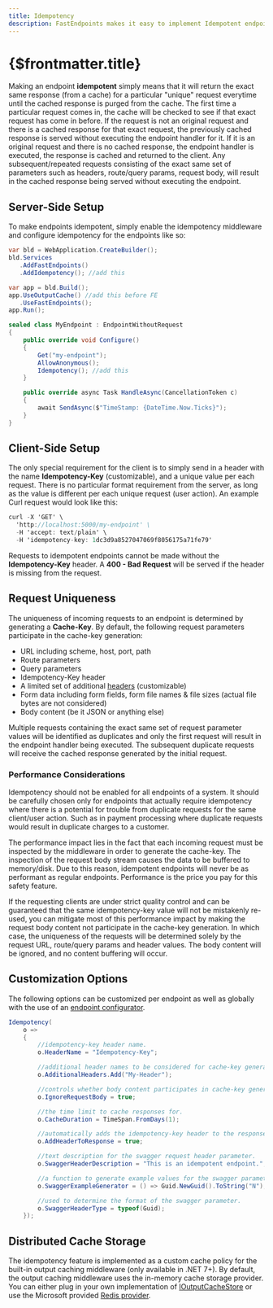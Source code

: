 ```yaml
---
title: Idempotency
description: FastEndpoints makes it easy to implement Idempotent endpoints.
---
```


# {$frontmatter.title}

Making an endpoint **idempotent** simply means that it will return the exact same response (from a cache) for a particular "unique" request everytime until the cached response is purged from the cache. The first time a particular request comes in, the cache will be checked to see if that exact request has come in before. If the request is not an original request and there is a cached response for that exact request, the previously cached response is served without executing the endpoint handler for it. If it is an original request and there is no cached response, the endpoint handler is executed, the response is cached and returned to the client. Any subsequent/repeated requests consisting of the exact same set of parameters such as headers, route/query params, request body, will result in the cached response being served without executing the endpoint.

## Server-Side Setup

To make endpoints idempotent, simply enable the idempotency middleware and configure idempotency for the endpoints like so:

```cs | title=Program.cs
var bld = WebApplication.CreateBuilder();
bld.Services
   .AddFastEndpoints()
   .AddIdempotency(); //add this

var app = bld.Build();
app.UseOutputCache() //add this before FE
   .UseFastEndpoints();
app.Run();
```

```cs | title=Endpoint.cs
sealed class MyEndpoint : EndpointWithoutRequest
{
    public override void Configure()
    {
        Get("my-endpoint");
        AllowAnonymous();
        Idempotency(); //add this
    }

    public override async Task HandleAsync(CancellationToken c)
    {
        await SendAsync($"TimeStamp: {DateTime.Now.Ticks}");
    }
}
```

## Client-Side Setup

The only special requirement for the client is to simply send in a header with the name **Idempotency-Key** (customizable), and a unique value per each request. There is no particular format requirement from the server, as long as the value is different per each unique request (user action). An example Curl request would look like this:

```cs
curl -X 'GET' \
  'http://localhost:5000/my-endpoint' \
  -H 'accept: text/plain' \
  -H 'idempotency-key: 1dc3d9a8527047069f8056175a71fe79'
```

Requests to idempotent endpoints cannot be made without the **Idempotency-Key** header. A **400 - Bad Request** will be served if the header is missing from the request.

## Request Uniqueness

The uniqueness of incoming requests to an endpoint is determined by generating a **Cache-Key**. By default, the following request parameters participate in the cache-key generation:

- URL including scheme, host, port, path
- Route parameters
- Query parameters
- Idempotency-Key header
- A limited set of additional [headers](https://github.com/FastEndpoints/FastEndpoints/blob/c65f5af1f65e99d8f3a63eedfda25e6e7a3f4d76/Src/Library/Endpoint/Idempotency/IdempotencyOptions.cs#L20-L33) (customizable)
- Form data including form fields, form file names & file sizes (actual file bytes are not considered)
- Body content (be it JSON or anything else)

Multiple requests containing the exact same set of request parameter values will be identified as duplicates and only the first request will result in the endpoint handler being executed. The subsequent duplicate requests will receive the cached response generated by the initial request.

### Performance Considerations

Idempotency should not be enabled for all endpoints of a system. It should be carefully chosen only for endpoints that actually require idempotency where there is a potential for trouble from duplicate requests for the same client/user action. Such as in payment processing where duplicate requests would result in duplicate charges to a customer.

The performance impact lies in the fact that each incoming request must be inspected by the middleware in order to generate the cache-key. The inspection of the request body stream causes the data to be buffered to memory/disk. Due to this reason, idempotent endpoints will never be as performant as regular endpoints. Performance is the price you pay for this safety feature.

If the requesting clients are under strict quality control and can be guaranteed that the same idempotency-key value will not be mistakenly re-used, you can mitigate most of this performance impact by making the request body content not participate in the cache-key generation. In which case, the uniqueness of the requests will be determined solely by the request URL, route/query params and header values. The body content will be ignored, and no content buffering will occur.

## Customization Options

The following options can be customized per endpoint as well as globally with the use of an [endpoint configurator](configuration-settings#global-endpoint-options).

```cs
Idempotency(
    o =>
    {
        //idempotency-key header name.
        o.HeaderName = "Idempotency-Key";

        //additional header names to be considered for cache-key generation.
        o.AdditionalHeaders.Add("My-Header");

        //controls whether body content participates in cache-key generation.
        o.IgnoreRequestBody = true;

        //the time limit to cache responses for.
        o.CacheDuration = TimeSpan.FromDays(1);

        //automatically adds the idempotency-key header to the response.
        o.AddHeaderToResponse = true;

        //text description for the swagger request header parameter.
        o.SwaggerHeaderDescription = "This is an idempotent endpoint.";

        //a function to generate example values for the swagger parameter.
        o.SwaggerExampleGenerator = () => Guid.NewGuid().ToString("N");

        //used to determine the format of the swagger parameter.
        o.SwaggerHeaderType = typeof(Guid);
    });
```

## Distributed Cache Storage

The idempotency feature is implemented as a custom cache policy for the built-in output caching middleware (only available in .NET 7+). By default, the output caching middleware uses the in-memory cache storage provider. You can either plug in your own implementation of [IOutputCacheStore](https://learn.microsoft.com/en-us/dotnet/api/microsoft.aspnetcore.outputcaching.ioutputcachestore?view=aspnetcore-8.0) or use the Microsoft provided [Redis provider](https://learn.microsoft.com/en-us/aspnet/core/performance/caching/output?preserve-view=true&view=aspnetcore-8.0#redis-cache).